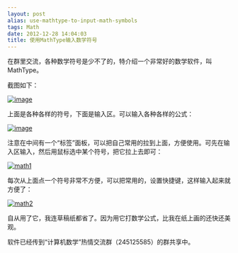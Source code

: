 ```yaml
---
layout: post
alias: use-mathtype-to-input-math-symbols
tags: Math
date: 2012-12-28 14:04:03
title: 使用MathType输入数学符号
---
```


在群里交流，各种数学符号是少不了的，特介绍一个非常好的数学软件，叫MathType。

截图如下：

[![image](http://freewind.me/wp-content/uploads/2012/12/image_thumb19.png "image")](http://freewind.me/wp-content/uploads/2012/12/image19.png)

上面是各种各样的符号，下面是输入区。可以输入各种各样的公式：

[![image](http://freewind.me/wp-content/uploads/2012/12/image_thumb20.png "image")](http://freewind.me/wp-content/uploads/2012/12/image20.png)

注意在中间有一个“标签”面板，可以把自己常用的拉到上面，方便使用。可先在输入区输入，然后用鼠标选中某个符号，把它拉上去即可：

[![math1](http://freewind.me/wp-content/uploads/2012/12/math1_thumb.gif "math1")](http://freewind.me/wp-content/uploads/2012/12/math1.gif)

每次从上面点一个符号非常不方便，可以把常用的，设置快捷键，这样输入起来就方便了：

[![math2](http://freewind.me/wp-content/uploads/2012/12/math2_thumb.gif "math2")](http://freewind.me/wp-content/uploads/2012/12/math2.gif)

自从用了它，我连草稿纸都省了。因为用它打数学公式，比我在纸上画的还快还美观。

软件已经传到“计算机数学”热情交流群（245125585）的群共享中。

